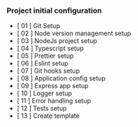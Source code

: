 ### Project initial configuration

-   [ 01 ] Git Setup
-   [ 02 ] Node version management setup
-   [ 03 ] NodeJs project setup
-   [ 04 ] Typescript setup
-   [ 05 ] Prettier setup
-   [ 06 ] Eslint setup
-   [ 07 ] Git hooks setup
-   [ 08 ] Application config setup
-   [ 09 ] Express app setup
-   [ 10 ] Logger setup
-   [ 11 ] Error handling setup
-   [ 12 ] Tests setup
-   [ 13 ] Create template
